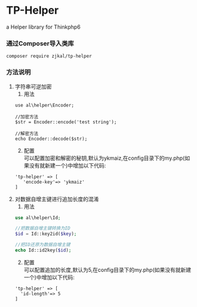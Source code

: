 # TP-Helper
a Helper library for Thinkphp6

### 通过Composer导入类库
```
composer require zjkal/tp-helper
```

### 方法说明
1. 字符串可逆加密
    1. 用法
    ```
   use al\helper\Encoder;
   
   //加密方法
   $str = Encoder::encode('test string');
   
   //解密方法
   echo Encoder::decode($str);
    ```
    2. 配置  
    可以配置加密和解密的秘钥,默认为ykmaiz,在config目录下的my.php(如果没有就新建一个)中增加以下代码:
    ```
   'tp-helper' => [
       'encode-key'=> 'ykmaiz'
    ]
    ```
2. 对数据自增主键进行追加长度的混淆
    1. 用法
    ```php
   use al\helper\Id;
   
   //把数据自增主键转换为ID
   $id = Id::key2id($key);
   
   //把ID还原为数据自增主键
   echo Id::id2key($id);
    ```
   2. 配置  
   可以配置追加的长度,默认为5,在config目录下的my.php(如果没有就新建一个)中增加以下代码:
   ```
   'tp-helper' => [
     'id-length'=> 5
   ]
   ```